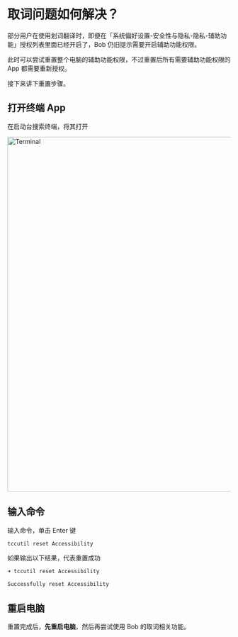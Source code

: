# 取词问题如何解决？

部分用户在使用划词翻译时，即便在「系统偏好设置-安全性与隐私-隐私-辅助功能」授权列表里面已经开启了，Bob 仍旧提示需要开启辅助功能权限。

此时可以尝试重置整个电脑的辅助功能权限，不过重置后所有需要辅助功能权限的 App 都需要重新授权。

接下来讲下重置步骤。

## 打开终端 App

在启动台搜索终端，将其打开

<img src="https://cdn.jsdelivr.net/gh/ripperhe/oss@master/2021/0825/Xnip2021-08-25_16-39-22.png" alt="Terminal" width=800 />

## 输入命令

输入命令，单击 Enter 键

```bash
tccutil reset Accessibility
```

如果输出以下结果，代表重置成功

``` bash
➜ tccutil reset Accessibility

Successfully reset Accessibility
```

## 重启电脑

重置完成后，**先重启电脑**，然后再尝试使用 Bob 的取词相关功能。







